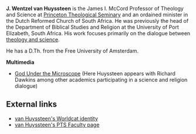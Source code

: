 **J. Wentzel van Huyssteen** is the James I. McCord Professor of
Theology and Science at
[Princeton Theological Seminary](Princeton_Theological_Seminary "Princeton Theological Seminary")
and an ordained minister in the Dutch Reformed Church of South
Africa. He was previously the head of the Department of Biblical
Studies and Religion at the University of Port Elizabeth, South
Africa. His work focuses primarily on the dialogue between
[theology and science](Theology_and_science "Theology and science").

He has a D.Th. from the Free University of Amsterdam.


**Multimedia**

-   [God Under the Microscope](http://www.youtube.com/watch?v=XkNAFYLBbxc)
    (Here Huyssteen appears with Richard Dawkins among other academics
    participating in a science and religion dialogue)

## External links

-   [van Huyssteen's Worldcat identity](http://www.worldcat.org/identities/lccn-n88-19805)
-   [van Huyssteen's PTS Faculty page](http://www.ptsem.edu/PTS_People/Faculty01/vanhuyssteen.htm)



